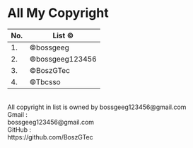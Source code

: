 # All My Copyright
|No. | List ©          |
| -- | ----            |
|1.  |©bossgeeg        |  
|2.  |©bossgeeg123456  |
|3.  |©BoszGTec        |
|4.  |©Tbcsso          |

<br>
All copyright in list is owned by bossgeeg123456@gmail.com
<br>
Gmail : <br>
bossgeeg123456@gmail.com <br>
GitHub : <br>
https://github.com/BoszGTec

